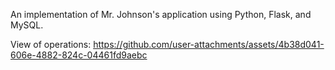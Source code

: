An implementation of Mr. Johnson's application using Python, Flask, and MySQL.

View of operations:
https://github.com/user-attachments/assets/4b38d041-606e-4882-824c-04461fd9aebc


